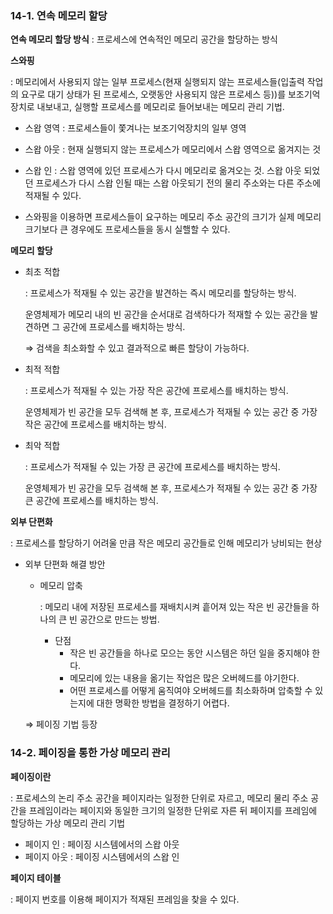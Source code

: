 ### 14-1. 연속 메모리 할당

**연속 메모리 할당 방식** : 프로세스에 연속적인 메모리 공간을 할당하는 방식

**스와핑**

: 메모리에서 사용되지 않는 일부 프로세스(현재 실행되지 않는 프로세스들(입출력 작업의 요구로 대기 상태가 된 프로세스, 오랫동안 사용되지 않은  프로세스 등))를 보조기억장치로 내보내고, 실행할 프로세스를 메모리로 들어보내는 메모리 관리 기법.

- 스왑 영역 : 프로세스들이 쫓겨나는 보조기억장치의 일부 영역
- 스왑 아웃 : 현재 실행되지 않는 프로세스가 메모리에서 스왑 영역으로 옮겨지는 것
- 스왑 인 : 스왑 영역에 있던 프로세스가 다시 메모리로 옮겨오는 것. 스왑 아웃 되었던 프로세스가 다시 스왑 인될 때는 스왑 아웃되기 전의 물리 주소와는 다른 주소에 적재될 수 있다.

- 스와핑을 이용하면 프로세스들이 요구하는 메모리 주소 공간의 크기가 실제 메모리 크기보다 큰 경우에도 프로세스들을 동시 실핼할 수 있다.

**메모리 할당**

- 최초 적합
    
    : 프로세스가 적재될 수 있는 공간을 발견하는 즉시 메모리를 할당하는 방식.
    
    운영체제가 메모리 내의 빈 공간을 순서대로 검색하다가 적재할 수 있는 공간을 발견하면 그 공간에 프로세스를 배치하는 방식.
    
    ⇒ 검색을 최소화할 수 있고 결과적으로 빠른 할당이 가능하다.
    
- 최적 적합
    
    : 프로세스가 적재될 수 있는 가장 작은 공간에 프로세스를 배치하는 방식.
    
    운영체제가 빈 공간을 모두 검색해 본 후, 프로세스가 적재될 수 있는 공간 중 가장 작은 공간에 프로세스를 배치하는 방식.
    
- 최악 적합
    
    : 프로세스가 적재될 수 있는 가장 큰 공간에 프로세스를 배치하는 방식.
    
    운영체제가 빈 공간을 모두 검색해 본 후, 프로세스가 적재될 수 있는 공간 중 가장 큰 공간에 프로세스를 배치하는 방식.
    

**외부 단편화**

: 프로세스를 할당하기 어려울 만큼 작은 메모리 공간들로 인해 메모리가 낭비되는 현상

- 외부 단편화 해결 방안
    - 메모리 압축
        
        : 메모리 내에 저장된 프로세스를 재배치시켜 흩어져 있는 작은 빈 공간들을 하나의 큰 빈 공간으로 만드는 방법.
        
        - 단점
            - 작은 빈 공간들을 하나로 모으는 동안 시스템은 하던 일을 중지해야 한다.
            - 메모리에 있는 내용을 옮기는 작업은 많은 오버헤드를 야기한다.
            - 어떤 프로세스를 어떻게 움직여야 오버헤드를 최소화하며 압축할 수 있는지에 대한 명확한 방법을 결정하기 어렵다.
    
    ⇒ 페이징 기법 등장
    

### 14-2. 페이징을 통한 가상 메모리 관리

**페이징이란**

: 프로세스의 논리 주소 공간을 페이지라는 일정한 단위로 자르고, 메모리 물리 주소 공간을 프레임이라는 페이지와 동일한 크기의 일정한 단위로 자른 뒤 페이지를 프레임에 할당하는 가상 메모리 관리 기법

- 페이지 인 : 페이징 시스템에서의 스왑 아웃
- 페이지 아웃 : 페이징 시스템에서의 스왑 인

**페이지 테이블**

: 페이지 번호를 이용해 페이지가 적재된 프레임을 찾을 수 있다.
